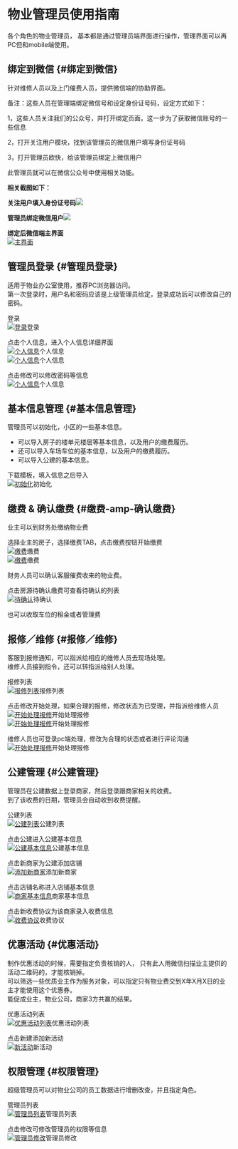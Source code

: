 # 物业管理员使用指南

各个角色的物业管理员， 基本都是通过管理员端界面进行操作，管理界面可以再PC但和mobile端使用。

## 绑定到微信 {#绑定到微信}

针对维修人员以及上门催费人员，提供微信端的协助界面。

备注：这些人员在管理端绑定微信号和设定身份证号码，设定方式如下：

1，这些人员关注我们的公众号，并打开绑定页面，这一步为了获取微信账号的一些信息

2，打开关注用户模块，找到该管理员的微信用户填写身份证号码

3，打开管理员欧快，给该管理员绑定上微信用户

此管理员就可以在微信公众号中使用相关功能。

**相关截图如下：**

**关注用户填入身份证号码**![](/assets/关注用户填写身份证号码.png)

**管理员绑定微信用户**![](/assets/管理员绑定用户.png)

**绑定后微信端主界面**  
[![](/assets/主界面-2.png "主界面")](/assets/主界面-2.png)

## 管理员登录 {#管理员登录}

适用于物业办公室使用，推荐PC浏览器访问。  
第一次登录时，用户名和密码应该是上级管理员给定，登录成功后可以修改自己的密码。

登录  
[![](/assets/登录.png "登录")](/assets/登录.png)登录

点击个人信息，进入个人信息详细界面  
[![](/assets/个人信息-1.png "个人信息")](/assets/个人信息-1.png)个人信息  
[![](/assets/个人信息-2.png "个人信息")](/assets/个人信息-2.png)个人信息

点击修改可以修改密码等信息  
[![](/assets/个人信息-3.png "个人信息")](/assets/个人信息-3.png)个人信息

## 基本信息管理 {#基本信息管理}

管理员可以初始化，小区的一些基本信息。

* 可以导入房子的楼单元楼层等基本信息，以及用户的缴费履历。
* 还可以导入车场车位的基本信息，以及用户的缴费履历。
* 可以导入公建的基本信息。

下载模板，填入信息之后导入  
[![](/assets/初始化.png "初始化")](/assets/初始化.png)初始化

## 缴费 & 确认缴费 {#缴费-amp-确认缴费}

业主可以到财务处缴纳物业费

选择业主的房子，选择缴费TAB，点击缴费按钮开始缴费  
[![](/assets/选择房屋缴费-1.png "缴费")](/assets/选择房屋缴费-1.png)缴费  
[![](/assets/选择房屋缴费-2.png "缴费")](/assets/选择房屋缴费-2.png)缴费

财务人员可以确认客服催费收来的物业费。

点击房源待确认缴费可查看待确认的列表  
[![](/assets/个人信息-3.png "待确认")](/assets/个人信息-3.png)待确认

也可以收取车位的租金或者管理费

## 报修／维修 {#报修／维修}

客服到报修通知，可以指派给相应的维修人员去现场处理。  
维修人员接到指令，还可以转指派给别人处理。

报修列表  
[![](/assets/报修列表.png "报修列表")](/assets/报修列表.png)报修列表

点击修改开始处理，如果合理的报修，修改状态为已受理，并指派给维修人员  
[![](/assets/开始处理报修-1.png "开始处理报修")](/assets/开始处理报修-1.png)开始处理报修  
[![](/assets/开始处理报修-2.png "开始处理报修")](/assets/开始处理报修-2.png)开始处理报修

维修人员也可登录pc端处理，修改为合理的状态或者进行评论沟通  
[![](/assets/开始处理报修-3.png "开始处理报修")](/assets/开始处理报修-3.png)开始处理报修

## 公建管理 {#公建管理}

管理员在公建数据上登录商家，然后登录跟商家相关的收费。  
到了该收费的日期，管理员会自动收到收费提醒。

公建列表  
[![](/assets/公建列表.png "公建列表")](/assets/公建列表.png)公建列表

点击公建进入公建基本信息  
[![](/assets/公建基本信息.png "公建基本信息")](/assets/公建基本信息.png)公建基本信息

点击新商家为公建添加店铺  
[![](/assets/添加新商家.png "添加新商家")](/assets/添加新商家.png)添加新商家

点击店铺名称进入店铺基本信息  
[![](/assets/商家基本信息.png "商家基本信息")](/assets/商家基本信息.png)商家基本信息

点击新收费协议为该商家录入收费信息  
[![](/assets/收费协议.png "收费协议")](/assets/收费协议.png)收费协议

## 优惠活动 {#优惠活动}

制作优惠活动的时候，需要指定负责核销的人， 只有此人用微信扫描业主提供的活动二维码的，才能核销掉。  
可以筛选一些优质业主作为服务对象，可以指定只有物业费交到X年X月X日的业主才能使用这个优惠券。  
能促成业主，物业公司，商家3方共赢的结果。

优惠活动列表  
[![](/assets/优惠活动列表.png "优惠活动列表")](/assets/优惠活动列表.png)优惠活动列表

点击新建添加新活动  
[![](/assets/新活动.png "新活动")](/assets/新活动.png)新活动

## 权限管理 {#权限管理}

超级管理员可以对物业公司的员工数据进行增删改查，并且指定角色。

管理员列表  
[![](/assets/管理员列表.png "管理员列表")](/assets/管理员列表.png)管理员列表

点击修改可修改管理员的权限等信息  
[![](/assets/管理员修改.png "管理员修改")](/assets/管理员修改.png)管理员修改

